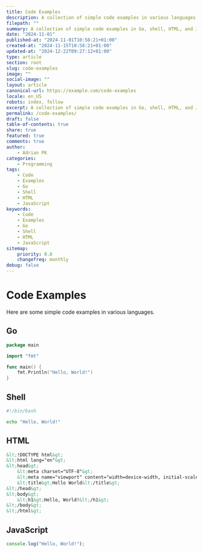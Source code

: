 ```yaml
---
title: Code Examples
description: A collection of simple code examples in various languages.
filepath: ""
summary: A collection of simple code examples in Go, shell, HTML, and JavaScript.
date: "2024-11-01"
published-at: "2024-11-01T10:58:21+01:00"
created-at: "2024-11-15T10:58:21+01:00"
updated-at: "2024-12-22T09:27:12+01:00"
type: article
section: root
slug: code-examples
image: ""
social-image: ""
layout: article
canonical-url: https://example.com/code-examples
locale: en_US
robots: index, follow
excerpt: A collection of simple code examples in Go, shell, HTML, and JavaScript.
permalink: /code-examples/
draft: false
table-of-contents: true
share: true
featured: true
comments: true
author:
    - Adrian PK
categories:
    - Programming
tags:
    - Code
    - Examples
    - Go
    - Shell
    - HTML
    - JavaScript
keywords:
    - Code
    - Examples
    - Go
    - Shell
    - HTML
    - JavaScript
sitemap:
    priority: 0.8
    changefreq: monthly
debug: false
---
```


# Code Examples

Here are some simple code examples in various languages.

## Go

```go
package main

import "fmt"

func main() {
    fmt.Println("Hello, World!")
}
```

## Shell

```sh
#!/bin/bash

echo "Hello, World!"
```

## HTML

```html
&lt;!DOCTYPE html&gt;
&lt;html lang="en"&gt;
&lt;head&gt;
    &lt;meta charset="UTF-8"&gt;
    &lt;meta name="viewport" content="width=device-width, initial-scale=1.0"&gt;
    &lt;title&gt;Hello World&lt;/title&gt;
&lt;/head&gt;
&lt;body&gt;
    &lt;h1&gt;Hello, World!&lt;/h1&gt;
&lt;/body&gt;
&lt;/html&gt;
```

## JavaScript

```javascript
console.log("Hello, World!");
```
